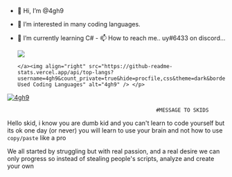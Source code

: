  - 👋 Hi, I’m @4gh9
  - 👀 I’m interested in many coding languages.
   - 🌱 I’m currently learning C#
    -  📫 How to reach me.. uy#6433 on discord...
        
        
        <img src="https://discord.c99.nl/widget/theme-1/909623557670187090.png"/></a>
         
         
         
         </a><img align="right" src="https://github-readme-stats.vercel.app/api/top-langs?username=4gh9&count_private=true&hide=procfile,css&theme=dark&border_color=000000&cache_seconds=1800&layout=compact&langs_count=10&custom_title=Most Used Coding Languages" alt="4gh9" /> </p>




<a href="hi.com" target="_blank"> <img src="https://c.tenor.com/lke_O1TgxVIAAAAM/grunge-aesthetic.gif" alt="4gh9"/></a>

                                                    #MESSAGE TO SKIDS

Hello skid, i know you are dumb kid and you can't learn to code yourself but its ok one day (or never) you will learn to use your brain and not how to use `copy/paste` like a pro

We all started by struggling but with real passion, and a real desire we can only progress so instead of stealing people's scripts, analyze and create your own
